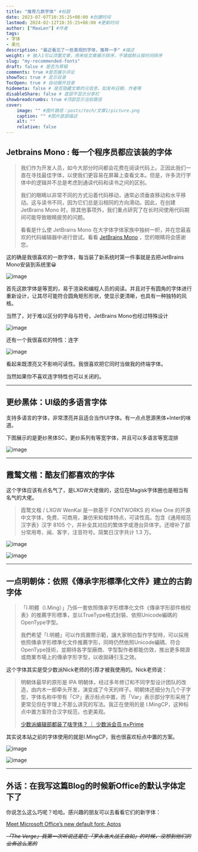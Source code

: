 ```yaml
---
title: "推荐几款字体" #标题
date: 2023-07-07T10:35:25+08:00 #创建时间
lastmod: 2024-02-12T10:35:25+08:00 #更新时间
author: ["MaxLen"] #作者
tags: 
- 字体
- 美化
description: "最近看见了一些美观的字体，推荐一手" #描述
weight: # 输入1可以顶置文章，用来给文章展示排序，不填就默认按时间排序
slug: "my-recommended-fonts"
draft: false # 是否为草稿
comments: true #是否展示评论
showToc: true # 显示目录
TocOpen: true # 自动展开目录
hidemeta: false # 是否隐藏文章的元信息，如发布日期、作者等
disableShare: false # 底部不显示分享栏
showbreadcrumbs: true #顶部显示当前路径
cover:
    image: "" #图片路径：posts/tech/文章1/picture.png
    caption: "" #图片底部描述
    alt: ""
    relative: false
---
```


## Jetbrains Mono : 每一个程序员都应该装的字体

> 我们作为开发人员，如今大部分时间都会花费在阅读代码上。正因此我们一直在寻找最佳字体，以使我们更容易在屏幕上查看文本。但是，许多流行字体中的逻辑并不总是考虑到通读代码和读书之间的区别。
> 
> 我们的眼睛以非常不同的方式沿着代码移动，通常必须垂直移动和水平移动。这与读书不同，因为它们总是沿相同的方向滑动。因此，在创建 JetBrains Mono 时，除其他事项外，我们重点研究了在长时间使用代码期间可能导致眼睛疲劳的问题。
> 
> 看看是什么使 JetBrains Mono 在大字体字体家族中独树一帜，并在您最喜欢的代码编辑器中进行尝试。看看 [JetBrains Mono](https://jetbrains.com/mono) ，您的眼睛将会感谢您。

这的确是我很喜欢的一款字体，每当装了新系统时第一件事就是去把JetBrains Mono安装到系统里😀

![image](https://github.com/maxlen727/picx-images-hosting/raw/master/20240212/image.4l6y3o4x6ck0.webp)

首先这款字体是等宽的，易于渲染和编程人员的阅读。并且对于有圆角的字体进行重新设计，让其尽可能符合圆角矩形形状，使显示更清晰，也具有一种独特的风格。

当然了，对于难以区分的字母与符号，JetBrains Mono也经过特殊设计

![image](https://github.com/maxlen727/picx-images-hosting/raw/master/20240212/image.3fz3ervjvn00.webp)

还有一个我很喜欢的特性：连字

![image](https://github.com/maxlen727/picx-images-hosting/raw/master/20240212/image.1snwi150ysxs.webp)

看起来既漂亮又不影响可读性。我很喜欢把它同时当做我的终端字体。

当然如果你不喜欢连字特性也可以关闭的。

---

## 更纱黑体：UI级的多语言字体

支持多语言的字体，非常漂亮并且适合当作UI字体。有一点点思源黑体+Inter的味道。

下图展示的是更纱黑体SC，更纱系列有等宽字体，并且可以多语言等宽混排

![image](https://github.com/maxlen727/picx-images-hosting/raw/master/20240212/image.4707pz3gwrw0.png)

---

## 霞鹜文楷：酷友们都喜欢的字体

这个字体应该有点名气了，是LXGW大佬做的，这位在Magisk字体圈也是相当有名气的大佬。

> 霞鹜文楷 / LXGW WenKai 是一款基于 FONTWORKS 的 Klee One 的开源中文字体，免费、可商用，兼仿宋和楷体特点，可读性高。包含《通用规范汉字表》汉字 8105 个，并补全其对应的繁体字或港台异体字。还增补了部分常用粤、闽、客字，注音符号。简繁日汉字共计 1.3 万。

![image](https://github.com/maxlen727/picx-images-hosting/raw/master/20240212/image.4r6z6kzr7280.webp)

![image](https://github.com/maxlen727/picx-images-hosting/raw/master/20240212/image.2c1iq9t47cg0.webp)

---

## 一点明朝体：依照《傳承字形標準化文件》建立的古韵字体

> 「I.明體（I.Ming）」乃係一套依照傳承字形標準化文件《傳承字形部件檢校表》的推薦字形標準，並以TrueType格式封裝、依照Unicode編碼的OpenType字型。
> 
> 我們希望「I.明體」可以作爲實際示範，讓大家明白製作字型時，可以採用依照傳承字形標準化文件推薦字形，同時仍然依照Unicode編碼、符合OpenType技術，並期待各字型廠商、字型製作者都能仿效，推出更多開源或商業市場上的傳承字形字型，以收拋磚引玉之效。

这个字体其实是受少数派Nick老师的引荐才被我使用的。Nick老师说：

> 明朝体最早的原形是 IPA 明朝体，经过多年修订和不同字型设计团队的改造，由内木一郎牵头开发，演变成了今天的样子。明朝体还细分为几个子字型，字体名称中带有「CP」表示标点中置，而「Var」表示部分字形采用了更常见但在字理上不那么讲究的写法。我正在使用的是 I.MingCP，这种标点中置方案符合汉字规范，也更美观。
> 
> [少数派编辑部都装了啥字体？ ｜ 少数派会员  π+Prime](https://sspai.com/prime/story/zhuanglesha-sp-typefaces)

其实说本站之前的字体使用的就是I.MingCP，我也很喜欢标点中置的方案。

![image](https://github.com/maxlen727/picx-images-hosting/raw/master/20240212/image.5whoo5ewxw00.webp)

![image](https://github.com/maxlen727/picx-images-hosting/raw/master/20240212/image.2ftp203k7bms.webp)

---

## 外话：在我写这篇Blog的时候新**Office的默认字体定下了**

你说怎么这么巧呢？哈哈。感兴趣的朋友可以去看看它们的新字体：

[Meet Microsoft Office’s new default font: Aptos](https://www.theverge.com/2023/7/13/23793428/microsoft-aptos-new-default-font-office-365)

~~*「The Verge」我第一次听说还是在「罗永浩大战王自如」的时候，没想到他们的业务这么宽的*~~
